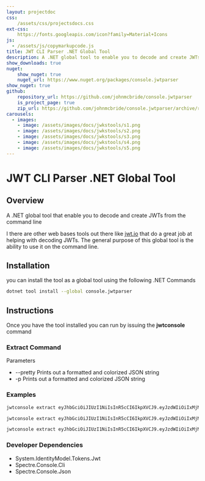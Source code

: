 ```yaml
---
layout: projectdoc
css:
    /assets/css/projectsdocs.css
ext-css:
    https://fonts.googleapis.com/icon?family=Material+Icons
js:
  - /assets/js/copymarkupcode.js
title: JWT CLI Parser .NET Global Tool
description: A .NET global tool to enable you to decode and create JWTs from the command line.
show_downloads: true
nuget:
    show_nuget: true
    nuget_url: https://www.nuget.org/packages/console.jwtparser
show_nuget: true
github:
    repository_url: https://github.com/johnmcbride/console.jwtparser
    is_project_page: true
    zip_url: https://github.com/johnmcbride/console.jwtparser/archive/refs/heads/main.zip
carousels:
  - images: 
    - image: /assets/images/docs/jwkstools/s1.png
    - image: /assets/images/docs/jwkstools/s2.png
    - image: /assets/images/docs/jwkstools/s3.png
    - image: /assets/images/docs/jwkstools/s4.png
    - image: /assets/images/docs/jwkstools/s5.png
---
```


# JWT CLI Parser .NET Global Tool

## Overview

A .NET global tool that enable you to decode and create JWTs from the command line

I there are other web bases tools out there like [jwt.io](https://www.jwt.io/) that do a great job at helping with decoding JWTs. The general purpose of this global tool is the ability to use it on the command line.

## Installation
you can install the tool as a global tool using the following .NET Commands
```sh
dotnet tool install --global console.jwtparser
```

## Instructions
Once you have the tool installed you can run by issuing the **jwtconsole** command


### Extract Command

Parameters
- --pretty Prints out a formatted and colorized JSON string
- -p Prints out a formatted and colorized JSON string

### Examples


```sh
jwtconsole extract eyJhbGciOiJIUzI1NiIsInR5cCI6IkpXVCJ9.eyJzdWIiOiIxMjM0NTY3ODkwIiwibmFtZSI6IkpvaG4gRG9lIiwiaWF0IjoxNTE2MjM5MDIyfQ.SflKxwRJSMeKKF2QT4fwpMeJf36POk6yJV_adQssw5c
```

```sh
jwtconsole extract eyJhbGciOiJIUzI1NiIsInR5cCI6IkpXVCJ9.eyJzdWIiOiIxMjM0NTY3ODkwIiwibmFtZSI6IkpvaG4gRG9lIiwiaWF0IjoxNTE2MjM5MDIyfQ.SflKxwRJSMeKKF2QT4fwpMeJf36POk6yJV_adQssw5c --pretty
```

```sh
jwtconsole extract eyJhbGciOiJIUzI1NiIsInR5cCI6IkpXVCJ9.eyJzdWIiOiIxMjM0NTY3ODkwIiwibmFtZSI6IkpvaG4gRG9lIiwiaWF0IjoxNTE2MjM5MDIyfQ.SflKxwRJSMeKKF2QT4fwpMeJf36POk6yJV_adQssw5c -p
```
### Developer Dependencies
- System.IdentityModel.Tokens.Jwt
- Spectre.Console.Cli
- Spectre.Console.Json
